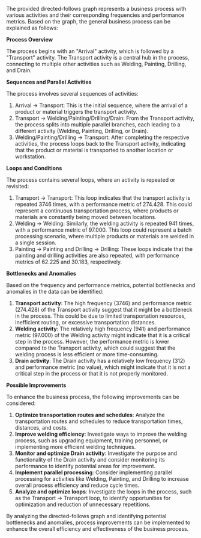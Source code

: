 The provided directed-follows graph represents a business process with various activities and their corresponding frequencies and performance metrics. Based on the graph, the general business process can be explained as follows:

**Process Overview**

The process begins with an "Arrival" activity, which is followed by a "Transport" activity. The Transport activity is a central hub in the process, connecting to multiple other activities such as Welding, Painting, Drilling, and Drain.

**Sequences and Parallel Activities**

The process involves several sequences of activities:

1. Arrival -> Transport: This is the initial sequence, where the arrival of a product or material triggers the transport activity.
2. Transport -> Welding/Painting/Drilling/Drain: From the Transport activity, the process splits into multiple parallel branches, each leading to a different activity (Welding, Painting, Drilling, or Drain).
3. Welding/Painting/Drilling -> Transport: After completing the respective activities, the process loops back to the Transport activity, indicating that the product or material is transported to another location or workstation.

**Loops and Conditions**

The process contains several loops, where an activity is repeated or revisited:

1. Transport -> Transport: This loop indicates that the transport activity is repeated 3746 times, with a performance metric of 274.428. This could represent a continuous transportation process, where products or materials are constantly being moved between locations.
2. Welding -> Welding: Similarly, the welding activity is repeated 941 times, with a performance metric of 97.000. This loop could represent a batch processing scenario, where multiple products or materials are welded in a single session.
3. Painting -> Painting and Drilling -> Drilling: These loops indicate that the painting and drilling activities are also repeated, with performance metrics of 62.225 and 30.183, respectively.

**Bottlenecks and Anomalies**

Based on the frequency and performance metrics, potential bottlenecks and anomalies in the data can be identified:

1. **Transport activity**: The high frequency (3746) and performance metric (274.428) of the Transport activity suggest that it might be a bottleneck in the process. This could be due to limited transportation resources, inefficient routing, or excessive transportation distances.
2. **Welding activity**: The relatively high frequency (941) and performance metric (97.000) of the Welding activity might indicate that it is a critical step in the process. However, the performance metric is lower compared to the Transport activity, which could suggest that the welding process is less efficient or more time-consuming.
3. **Drain activity**: The Drain activity has a relatively low frequency (312) and performance metric (no value), which might indicate that it is not a critical step in the process or that it is not properly monitored.

**Possible Improvements**

To enhance the business process, the following improvements can be considered:

1. **Optimize transportation routes and schedules**: Analyze the transportation routes and schedules to reduce transportation times, distances, and costs.
2. **Improve welding efficiency**: Investigate ways to improve the welding process, such as upgrading equipment, training personnel, or implementing more efficient welding techniques.
3. **Monitor and optimize Drain activity**: Investigate the purpose and functionality of the Drain activity and consider monitoring its performance to identify potential areas for improvement.
4. **Implement parallel processing**: Consider implementing parallel processing for activities like Welding, Painting, and Drilling to increase overall process efficiency and reduce cycle times.
5. **Analyze and optimize loops**: Investigate the loops in the process, such as the Transport -> Transport loop, to identify opportunities for optimization and reduction of unnecessary repetitions.

By analyzing the directed-follows graph and identifying potential bottlenecks and anomalies, process improvements can be implemented to enhance the overall efficiency and effectiveness of the business process.